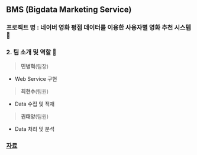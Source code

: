 ## BMS (Bigdata Marketing Service)

### 프로젝트 명 : 네이버 영화 평점 데이터를 이용한 사용자별 영화 추천 시스템:movie_camera:

### 2. 팀 소개 및 역할 :two_men_holding_hands:

> **민병혁**(팀장)
- Web Service 구현

> **최현수**(팀원)
- Data 수집 및 적재

> **권태양**(팀원)
- Data 처리 및 분석
  
### [자료](https://github.com/sunnight9507/Bit_Academy/blob/master/12%EC%A3%BC%EC%B0%A8/mini_project/%EC%98%81%ED%99%94%EC%B6%94%EC%B2%9C%EC%8B%9C%EC%8A%A4%ED%85%9C.pdf)
